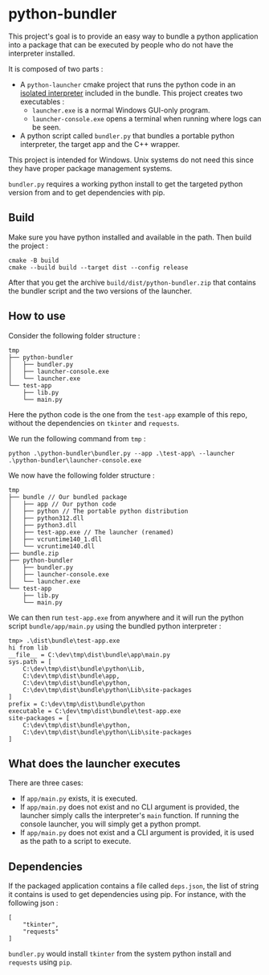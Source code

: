 # python-bundler

This project's goal is to provide an easy way to bundle a python application into a package that can be executed by people who do not have the interpreter installed.

It is composed of two parts :

- A `python-launcher` cmake project that runs the python code in an [isolated interpreter](https://docs.python.org/3/c-api/init_config.html#c.PyConfig.isolated) included in the bundle. This project creates two executables :
  - `launcher.exe` is a normal Windows GUI-only program.
  - `launcher-console.exe` opens a terminal when running where logs can be seen.
- A python script called `bundler.py` that bundles a portable python interpreter, the target app and the C++ wrapper.

This project is intended for Windows. Unix systems do not need this since they have proper package management systems.

`bundler.py` requires a working python install to get the targeted python version from and to get dependencies with pip.

## Build

Make sure you have python installed and available in the path. Then build the project :

    cmake -B build
    cmake --build build --target dist --config release

After that you get the archive `build/dist/python-bundler.zip` that contains the bundler script and the two versions of the launcher.

## How to use

Consider the following folder structure :

    tmp
    ├── python-bundler
    │   ├── bundler.py
    │   ├── launcher-console.exe
    │   └── launcher.exe
    └── test-app
        ├── lib.py
        └── main.py

Here the python code is the one from the `test-app` example of this repo, without the dependencies on `tkinter` and `requests`.

We run the following command from `tmp` :

    python .\python-bundler\bundler.py --app .\test-app\ --launcher .\python-bundler\launcher-console.exe

We now have the following folder structure :

    tmp
    ├── bundle // Our bundled package
    │   ├── app // Our python code
    │   ├── python // The portable python distribution
    │   ├── python312.dll
    │   ├── python3.dll
    │   ├── test-app.exe // The launcher (renamed)
    │   ├── vcruntime140_1.dll
    │   └── vcruntime140.dll
    ├── bundle.zip
    ├── python-bundler
    │   ├── bundler.py
    │   ├── launcher-console.exe
    │   └── launcher.exe
    └── test-app
        ├── lib.py
        └── main.py

We can then run `test-app.exe` from anywhere and it will run the python script `bundle/app/main.py` using the bundled python interpreter :

    tmp> .\dist\bundle\test-app.exe
    hi from lib
    __file__ = C:\dev\tmp\dist\bundle\app\main.py
    sys.path = [
        C:\dev\tmp\dist\bundle\python\Lib,
        C:\dev\tmp\dist\bundle\app,
        C:\dev\tmp\dist\bundle\python,
        C:\dev\tmp\dist\bundle\python\Lib\site-packages
    ]
    prefix = C:\dev\tmp\dist\bundle\python
    executable = C:\dev\tmp\dist\bundle\test-app.exe
    site-packages = [
        C:\dev\tmp\dist\bundle\python,
        C:\dev\tmp\dist\bundle\python\Lib\site-packages
    ]

## What does the launcher executes

There are three cases:

- If `app/main.py` exists, it is executed.
- If `app/main.py` does not exist and no CLI argument is provided, the launcher simply calls the interpreter's `main` function. If running the console launcher, you will simply get a python prompt.
- If `app/main.py` does not exist and a CLI argument is provided, it is used as the path to a script to execute.

## Dependencies

If the packaged application contains a file called `deps.json`, the list of string it
contains is used to get dependencies using pip. For instance, with the following json :

    [
        "tkinter",
        "requests"
    ]

`bundler.py` would install `tkinter` from the system python install and `requests` using `pip`.
